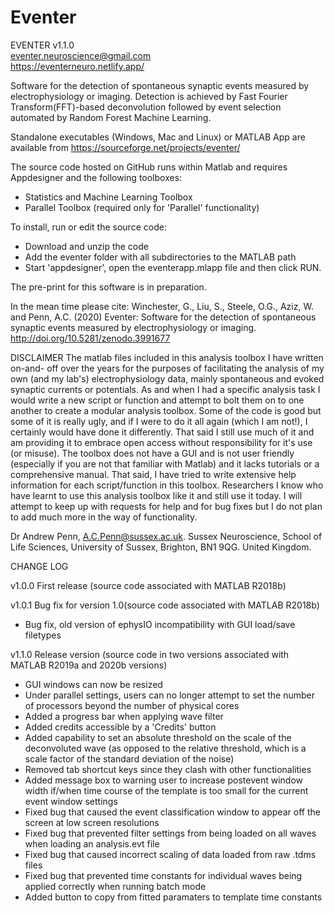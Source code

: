 # Eventer

EVENTER v1.1.0  
eventer.neuroscience@gmail.com  
https://eventerneuro.netlify.app/  

Software for the detection of spontaneous synaptic events measured by electrophysiology or imaging. Detection is achieved by Fast Fourier Transform(FFT)-based deconvolution followed by event selection automated by Random Forest Machine Learning.

Standalone executables (Windows, Mac and Linux) or MATLAB App are available from https://sourceforge.net/projects/eventer/

The source code hosted on GitHub runs within Matlab and requires Appdesigner and the following toolboxes:
- Statistics and Machine Learning Toolbox
- Parallel Toolbox (required only for 'Parallel' functionality)

To install, run or edit the source code:
- Download and unzip the code
- Add the eventer folder with all subdirectories to the MATLAB path
- Start 'appdesigner', open the eventerapp.mlapp file and then click RUN.

The pre-print for this software is in preparation.

In the mean time please cite: 
Winchester, G., Liu, S., Steele, O.G., Aziz, W. and Penn, A.C. (2020) Eventer: Software for the detection of spontaneous synaptic events measured by electrophysiology or imaging. http://doi.org/10.5281/zenodo.3991677

DISCLAIMER
The matlab files included in this analysis toolbox I have written on-and-
off over the years for the purposes of facilitating the analysis of my own
(and my lab's) electrophysiology data, mainly spontaneous and evoked synaptic
currents or potentials. As and when I had a specific analysis task I would
write a new script or function and attempt to bolt them on to one another
to create a modular analysis toolbox. Some of the code is good but some of
it is really ugly, and if I were to do it all again (which I am not!), I
certainly would have done it differently. That said I still use much of it
and am providing it to embrace open access without responsibility for it's
use (or misuse). The toolbox does not have a GUI and is not user friendly
(especially if you are not that familiar with Matlab) and it lacks tutorials
or a comprehensive manual. That said, I have tried to write extensive help
information for each script/function in this toolbox. Researchers I know
who have learnt to use this analysis toolbox like it and still use it today.
I will attempt to keep up with requests for help and for bug fixes but I do
not plan to add much more in the way of functionality.


Dr Andrew Penn,
A.C.Penn@sussex.ac.uk.
Sussex Neuroscience,
School of Life Sciences,
University of Sussex,
Brighton, BN1 9QG.
United Kingdom.


CHANGE LOG

v1.0.0 First release (source code associated with MATLAB R2018b)  

v1.0.1 Bug fix for version 1.0(source code associated with MATLAB R2018b)  
- Bug fix, old version of ephysIO incompatibility with GUI load/save filetypes 

v1.1.0 Release version (source code in two versions associated with MATLAB R2019a and 2020b versions)  
- GUI windows can now be resized
- Under parallel settings, users can no longer attempt to set the number of processors beyond the number of physical cores
- Added a progress bar when applying wave filter
- Added credits accessible by a 'Credits' button
- Added capability to set an absolute threshold on the scale of the deconvoluted wave (as opposed to the relative threshold, which is a scale factor of the standard deviation of the noise)
- Removed tab shortcut keys since they clash with other functionalities
- Added message box to warning user to increase postevent window width if/when time course of the template is too small for the current event window settings
- Fixed bug that caused the event classification window to appear off the screen at low screen resolutions
- Fixed bug that prevented filter settings from being loaded on all waves when loading an analysis.evt file
- Fixed bug that caused incorrect scaling of data loaded from raw .tdms files
- Fixed bug that prevented time constants for individual waves being applied correctly when running batch mode
- Added button to copy from fitted paramaters to template time constants  
